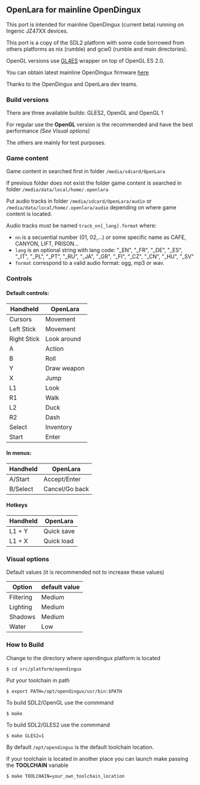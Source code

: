 ## OpenLara for mainline OpenDingux

This port is intended for mainline OpenDingux (current beta) running on Ingenic JZ47XX devices.

This port is a copy of the SDL2 platform with some code borrowed from others platforms as nix (rumble) and gcw0 (rumble and main directories).

OpenGL versions use [GL4ES](https://github.com/ptitSeb/gl4es) wrapper on top of OpenGL ES 2.0.

You can obtain latest mainline OpenDingux firmware [here](http://od.abstraction.se/opendingux/latest/)

Thanks to the OpenDingux and OpenLara dev teams.

### Build versions

There are three available builds: GLES2, OpenGL and OpenGL 1

For regular use the **OpenGL** version is the recommended and have the best performance _(See Visual options)_

The others are mainly for test purposes.

### Game content

Game content in searched first in folder `/media/sdcard/OpenLara`

If previous folder does not exist the folder game content is searched in folder `/media/data/local/home/.openlara`

Put audio tracks in folder `/media/sdcard/OpenLara/audio` or `/media/data/local/home/.openlara/audio` depending on where game content is located.

Audio tracks must be named `track_nn[_lang].format` where:
  - `nn` is a secuential number (01, 02,...) or some specific name as CAFE, CANYON, LIFT, PRISON...
  - `lang` is an optional string with lang code: "_EN", "_FR", "_DE", "_ES", "_IT", "_PL", "_PT", "_RU", "_JA", "_GR", "_FI", "_CZ", "_CN", "_HU", "_SV"
  - `format` correspond to a valid audio format: ogg, mp3 or wav.


### Controls

#### Default controls:

Handheld|OpenLara
--|--
Cursors         |Movement
Left Stick      |Movement
Right Stick     |Look around
A               |Action
B               |Roll
Y               |Draw weapon
X               |Jump
L1              |Look
R1              |Walk
L2              |Duck
R2              |Dash
Select          |Inventory
Start           |Enter

#### In menus:

Handheld|OpenLara
--|--
A/Start         |Accept/Enter
B/Select        |Cancel/Go back

#### Hotkeys

Handheld|OpenLara
--|--
 L1 + Y         |Quick save
L1 + X          |Quick load


### Visual options

Default values (it is recommended not to increase these values)

Option|default value
--|--
Filtering |Medium
Lighting  |Medium
Shadows   |Medium
Water     |Low

### How to Build

Change to the directory where opendingux platform is located

    $ cd src/platform/opendingux

Put your toolchain in path

    $ export PATH=/opt/opendingux/usr/bin:$PATH

To build SDL2/OpenGL use the commmand

    $ make

To build SDL2/GLES2 use the commmand

    $ make GLES2=1

By default `/opt/opendingux` is the default toolchain location. 

If your toolchain is located in another place you can launch make passing the **TOOLCHAIN** variable

    $ make TOOLCHAIN=your_own_toolchain_location
